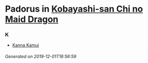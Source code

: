 # Padorus in [Kobayashi-san Chi no Maid Dragon](https://myanimelist.net/manga/80119/Kobayashi-san_Chi_no_Maid_Dragon)

### K
* [Kanna Kamui](https://github.com/shadow578/Project-Padoru/blob/master/table-of-contents/characters/KannaKamui.md)

###### Generated on 2019-12-01T16:56:59
